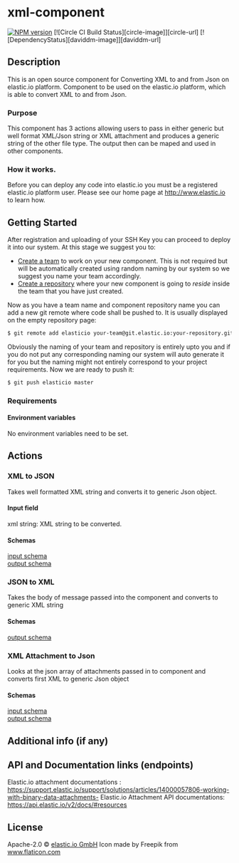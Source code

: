 
# xml-component
[![NPM version][npm-image]][npm-url]
[![Circle CI Build Status][circle-image]][circle-url]
[![DependencyStatus][daviddm-image]][daviddm-url]

## Description
This is an open source component for Converting XML to and from Json on elastic.io platform.
Component to be used on the elastic.io platform, which is able to convert XML to and from Json. 
### Purpose
This component has 3 actions allowing users to pass in either generic but well format XML/Json string or XML attachment and produces a generic string of the other file type. The output then can be maped and used in other components. 

### How it works. 
Before you can deploy any code into elastic.io you must be a registered elastic.io platform user. Please see our home page at http://www.elastic.io to learn how.

## Getting Started

After registration and uploading of your SSH Key you can proceed to deploy it into our system. At this stage we suggest you to:
* [Create a team](http://docs.elastic.io/docs/teams) to work on your new component. This is not required but will be automatically created using random naming by our system so we suggest you name your team accordingly.
* [Create a repository](http://docs.elastic.io/docs/component-repositories) where your new component is going to *reside* inside the team that you have just created.

Now as you have a team name and component repository name you can add a new git remote where code shall be pushed to. It is usually displayed on the empty repository page:

```bash
$ git remote add elasticio your-team@git.elastic.io:your-repository.git
```

Obviously the naming of your team and repository is entirely upto you and if you do not put any corresponding naming our system will auto generate it for you but the naming might not entirely correspond to your project requirements.
Now we are ready to push it:

```bash
$ git push elasticio master
```

### Requirements
#### Environment variables 
No environment variables need to be set.

## Actions
### XML to JSON
Takes well formatted XML string and converts it to generic Json object.
#### Input field
xml string: XML string to be converted. 

#### Schemas 
[input schema](ib/schemas/xmlToJson.in.json) \
[output schema](ib/schemas/xmlToJson.out.json)


### JSON to XML 
Takes the body of message passed into the component and converts to generic XML string 

#### Schemas 
[output schema](ib/schemas/jsonToXml.out.json)

### XML Attachment to Json
Looks at the json array of attachments passed in to component and converts first XML to generic Json object 

#### Schemas
[input schema](lib/schemas/attachmentToJson.in.json) \
[output schema](ib/schemas/xmlToJson.out.json)


## Additional info (if any)
## <System> API and Documentation links (endpoints)

Elastic.io attachment documentations : https://support.elastic.io/support/solutions/articles/14000057806-working-with-binary-data-attachments-
Elastic.io Attachment API documentations: https://api.elastic.io/v2/docs/#resources


## License

Apache-2.0 © [elastic.io GmbH](https://elastic.io)
Icon made by Freepik from www.flaticon.com 

[npm-image]: https://badge.fury.io/js/xml-component.svg
[npm-url]: https://npmjs.org/package/xml-component
[travis-image]: https://travis-ci.org/elasticio/xml-component.svg?branch=master
[travis-url]: https://travis-ci.org/elasticio/xml-component

